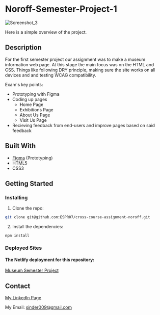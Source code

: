 # Noroff-Semester-Project-1
![Screenshot_3](https://github.com/ESPR07/Noroff-Semester-Project-1/assets/111272036/f87c25a3-6b03-43cd-847e-3612b4c5df8c)


Here is a simple overview of the project.

## Description
For the first semester project our assignment was to make a museum information web page. At this stage the main focus was on the HTML and CSS. Things like following DRY principle, making sure the site works on all devices and and testing WCAG compatibility.

Exam's key points:
- Prototyping with Figma
- Coding up pages
  - Home Page
  - Exhibitions Page
  - About Us Page
  - Visit Us Page
- Recieving feedback from end-users and improve pages based on said feedback

## Built With
- [Figma](https://www.figma.com/) (Prototyping)
- HTML5
- CSS3

## Getting Started

### Installing

1. Clone the repo:

```bash
git clone git@github.com:ESPR07/cross-course-assignment-noroff.git
```

2. Install the dependencies:

```
npm install
```

### Deployed Sites

#### The Netlify deployment for this repository:
[Museum Semester Project](https://noroff-semester-project-1-sindre.netlify.app/)

## Contact
[My LinkedIn Page](https://www.linkedin.com/in/sindre-str%C3%B8ms%C3%A6ther-der%C3%A5s-212353249/)

My Email: sinder009@gmail.com 
